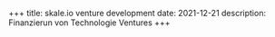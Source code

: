 +++
title: skale.io venture development
date: 2021-12-21
description: Finanzierun von Technologie Ventures
+++
